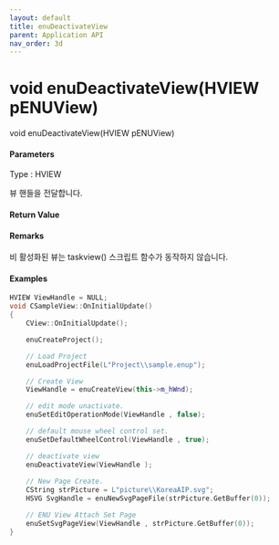 ```yaml
---
layout: default
title: enuDeactivateView
parent: Application API
nav_order: 3d
---
```

# void enuDeactivateView\(HVIEW pENUView\)

void enuDeactivateView\(HVIEW pENUView\)

#### Parameters

Type : HVIEW

뷰 핸들을 전달합니다.



#### Return Value

#### Remarks

비 활성화된 뷰는 taskview\(\) 스크립트 함수가 동작하지 않습니다.

#### Examples

```cpp
HVIEW ViewHandle = NULL; 
void CSampleView::OnInitialUpdate() 
{ 
    CView::OnInitialUpdate(); 

    enuCreateProject(); 

    // Load Project
    enuLoadProjectFile(L"Project\\sample.enup"); 

    // Create View
    ViewHandle = enuCreateView(this->m_hWnd); 

    // edit mode unactivate.
    enuSetEditOperationMode(ViewHandle , false);

    // default mouse wheel control set.
    enuSetDefaultWheelControl(ViewHandle , true);

    // deactivate view
    enuDeactivateView(ViewHandle );
    
    // New Page Create. 
    CString strPicture = L"picture\\KoreaAIP.svg"; 
    HSVG SvgHandle = enuNewSvgPageFile(strPicture.GetBuffer(0)); 

    // ENU View Attach Set Page 
    enuSetSvgPageView(ViewHandle , strPicture.GetBuffer(0)); 
}
```




